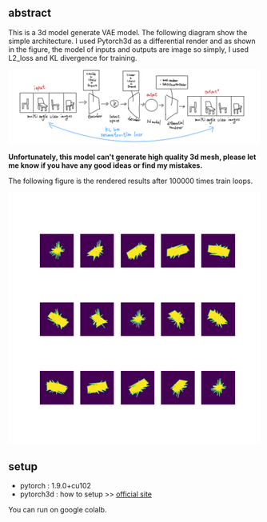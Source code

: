 ## abstract

This is a 3d model generate VAE model. The following diagram show the simple architecture.  I used Pytorch3d as a differential render and as shown in the figure, the model of inputs and outputs are image so simply, I used L2_loss and KL divergence for training.

![simple architecture](images/model.png)

**Unfortunately, this model can't generate high quality 3d mesh, please let me know if you have any good ideas or find my mistakes.**

The following figure is the rendered results after 100000 times train loops.

![result](images/result.jpg)



## setup

* pytorch : 1.9.0+cu102
* pytorch3d : how to setup >> [official site](https://pytorch3d.org/)

You can run on google colalb.










